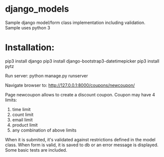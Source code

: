 django_models
=============

 Sample django model/form class implementation including validation.
 Sample uses python 3

Installation:
============
  pip3 install django
  pip3 install django-bootstrap3-datetimepicker
  pip3 install pytz

Run server: python manage.py runserver

Navigate browser to: http://127.0.0.1:8000/coupons/newcoupon/

Page newcoupon allows to create a discount coupon.
Coupon may have 4 limits:
 1) time limit
 2) count limit
 3) email limit
 4) product limit
 5) any combination of above limits


When it is submited, it's validated against restrictions defined in the model class.
When form is valid, it is saved to db or an error message is displayed.
Some basic tests are included.

